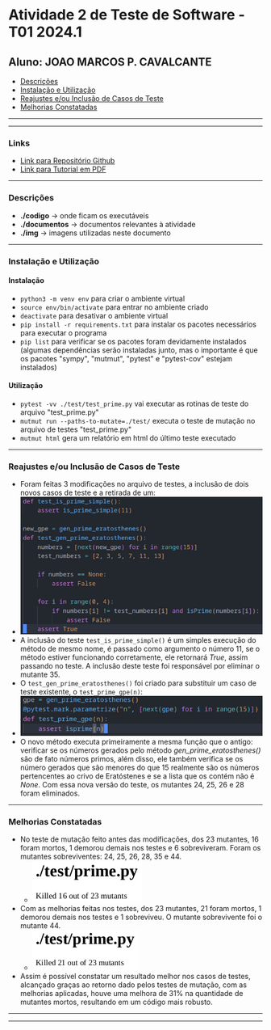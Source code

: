 # Atividade 2 de Teste de Software - T01 2024.1
## Aluno: JOAO MARCOS P. CAVALCANTE

- [Descrições](#descrições)
- [Instalação e Utilização](#instalação-e-utilização)
- [Reajustes e/ou Inclusão de Casos de Teste](#reajustes-eou-inclusão-de-casos-de-teste)
- [Melhorias Constatadas](#melhorias-constatadas)

---
---
### Links
- [Link para Repositório Github](https://github.com/JoaoMarcosPC/Teste_Software_Mutantes_2024_Cavalcante_Joao)
- [Link para Tutorial em PDF](./documentos/Joao_Cavalcante_Atividade_2.pdf)
---

### Descrições
- **./codigo** -> onde ficam os executáveis
- **./documentos** -> documentos relevantes à atividade
- **./img** -> imagens utilizadas neste documento
---

### Instalação e Utilização
#### Instalação
- ``python3 -m venv env`` para criar o ambiente virtual
- ``source env/bin/activate`` para entrar no ambiente criado
- ``deactivate`` para desativar o ambiente virtual
- ``pip install -r requirements.txt`` para instalar os pacotes necessários para executar o programa
- ``pip list`` para verificar se os pacotes foram devidamente instalados (algumas dependências serão instaladas junto, mas o importante é que os pacotes "sympy", "mutmut", "pytest" e "pytest-cov" estejam instalados)
#### Utilização
- ``pytest -vv ./test/test_prime.py`` vai executar as rotinas de teste do arquivo "test_prime.py"
- ``mutmut run --paths-to-mutate=./test/`` executa o teste de mutação no arquivo de testes "test_prime.py"
- ``mutmut html`` gera um relatório em html do último teste executado
---

### Reajustes e/ou Inclusão de Casos de Teste
- Foram feitas 3 modificações no arquivo de testes, a inclusão de dois novos casos de teste e a retirada de um:
- ![](./img/casos_de_teste_adicionados.png)
- A inclusão do teste ``test_is_prime_simple()`` é um simples execução do método de mesmo nome, é passado como argumento o número 11, se o método estiver funcionando corretamente, ele retornará *True*, assim passando no teste. A inclusão deste teste foi responsável por eliminar o mutante 35.
- O ``test_gen_prime_eratosthenes()`` foi criado para substituir um caso de teste existente, o ``test_prime_gpe(n)``:
- ![](./img/caso_de_teste_retirado.png)
- O novo método executa primeiramente a mesma função que o antigo: verificar se os números gerados pelo método *gen_prime_eratosthenes()* são de fato números primos, além disso, ele também verifica se os número gerados que são menores do que 15 realmente são os números pertencentes ao crivo de Eratóstenes e se a lista que os contém não é *None*. Com essa nova versão do teste, os mutantes 24, 25, 26 e 28 foram eliminados.
---

### Melhorias Constatadas
- No teste de mutação feito antes das modificações, dos 23 mutantes, 16 foram mortos, 1 demorou demais nos testes e 6 sobreviveram. Foram os mutantes sobreviventes: 24, 25, 26, 28, 35 e 44.
    - ![](./img/teste_mutante_original_resumo.png)
- Com as melhorias feitas nos testes, dos 23 mutantes, 21 foram mortos, 1 demorou demais nos testes e 1 sobreviveu. O mutante sobrevivente foi o mutante 44.
    - ![](./img/teste_mutante_melhorado_resumo.png)
- Assim é possível constatar um resultado melhor nos casos de testes, alcançado graças ao retorno dado pelos testes de mutação, com as melhorias aplicadas, houve uma melhora de 31% na quantidade de mutantes mortos, resultando em um código mais robusto.
---
---